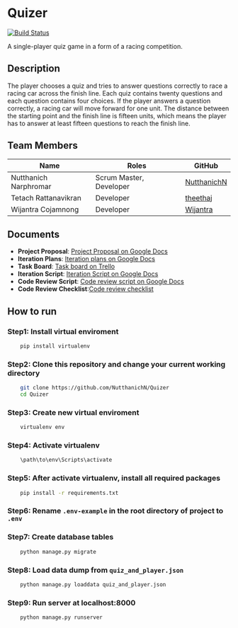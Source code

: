 # Quizer
[![Build Status](https://travis-ci.com/NutthanichN/Quizer.svg?branch=master)](https://travis-ci.com/NutthanichN/Quizer)

A single-player quiz game in a form of a racing competition.

## Description
The player chooses a quiz and tries to answer questions correctly to race a racing car across the finish line.
Each quiz contains twenty questions and each question contains four choices. If the player answers a question correctly, 
a racing car will move forward for one unit. The distance between the starting point and the finish line is 
fifteen units, which means the player has to answer at least fifteen questions to reach the finish line.

## Team Members

| Name                   | Roles                    | GitHub                                        |
|------------------------|--------------------------|-----------------------------------------------|
| Nutthanich Narphromar  | Scrum Master, Developer  | [NutthanichN](https://github.com/NutthanichN) |
| Tetach Rattanavikran   | Developer                | [theethaj](https://github.com/theethaj)       |
| Wijantra Cojamnong     | Developer                | [Wijantra](https://github.com/Wijantra)       |


## Documents
- **Project Proposal**: [Project Proposal on Google Docs](https://docs.google.com/document/d/1GN5qD9_AURtWY-XBIucL_acIl1-8UlSZknWD3rw1eYg/edit)
- **Iteration Plans**: [Iteration plans on Google Docs](https://docs.google.com/document/d/1qXjiMyJXYrUlxXa1A0mnS-17RBDQj_wXAGLwbt_dZOQ/edit?usp=sharing)
- **Task Board**: [Task board on Trello](https://trello.com/b/bC1PT5ie/quizer)
- **Iteration Script**: [Iteration Script on Google Docs](https://docs.google.com/document/d/1-wa5WC7MTF3WMeIbpT8Ba_r8_w3ySTaRSiTOx7VoMQI/edit?usp=sharing)
- **Code Review Script**: [Code review script on Google Docs](https://docs.google.com/document/d/1_Wd6kMo92Eimb0DS8xYPQtariomvPAuDKkgVNek5DME/edit?usp=sharing)
- **Code Review Checklist**:[Code review checklist](https://docs.google.com/document/d/1Bs7BH2KkaYmIrOCsnC2gkpXVVRgEXo-XpJFyf1nWCqA/edit?usp=sharing)

## How to run


### Step1: Install virtual enviroment
```bash
    pip install virtualenv
```

### Step2: Clone this repository and change your current working directory 
```bash
    git clone https://github.com/NutthanichN/Quizer
    cd Quizer
```

### Step3: Create new virtual enviroment
```bash
    virtualenv env
```

### Step4: Activate virtualenv
```bash
    \path\to\env\Scripts\activate
```

### Step5: After activate virtualenv, install all required packages
```bash
    pip install -r requirements.txt
```

### Step6: Rename `.env-example` in the root directory of project to `.env`


### Step7: Create database tables
```bash
    python manage.py migrate
```

### Step8: Load data dump from `quiz_and_player.json`
```bash
    python manage.py loaddata quiz_and_player.json
```

### Step9: Run server at localhost:8000
```bash
    python manage.py runserver
```



